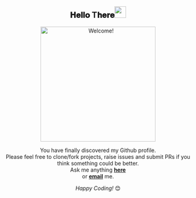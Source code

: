 <div align="center">
<h2> 𝐇𝐞𝐥𝐥𝐨 T𝐡𝐞𝐫𝐞<img src="https://github.com/Harshaiag/Harshaiag/blob/gif.gif" width="30"></h2>
</div>

<div align="center" width="50">

<img src="https://i.imgur.com/dTYwdG1.gif" alt="Welcome!" width="300"/>

</div>

<div align="center">

You have finally discovered my Github profile. <br>
Please feel free to clone/fork projects, raise issues and submit PRs if you think something could be better. <br>
Ask me anything <a href="https://github.com/Harshaiag/Harshaiag/issues/new"><b>here</b></a><br>
or <a href="mailto:harshavardhansmcb@gmail.com"><b>email</b></a> me.

<i>Happy Coding!</i> 😊

</div>

